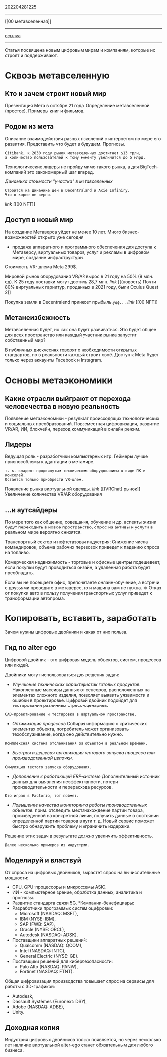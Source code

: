 202204281225
***
[[00 метавселенная]]
***
[ссылка](https://teletype.in/@freedom_finance/finansist-1-25-2022)
***
Статья посвящена новым цифровым мирам и компаниям, которые их строят и поддерживают.

# Сквозь метавселенную
## Кто и зачем строит новый мир
Презентация Мета в октябре 21 года.
Определение метавселенной (простое).
Примеры книг и фильмов.
## Родом из мета
Описание взаимодействия разных поколений с интернетом по мере его развития.
Представить что будет в будущем.
Прогнозы.
```
Сitibank, к 2030 году рынок метавселенных достигнет $13 трлн, а количество пользователей к тому моменту увеличится до 5 млрд.
```
Технологические лидеры не пройду мимо такого рынка, а для BigTech-компаний это закономерный шаг вперед.

*Динамика стоимости "участка" в метавселенных*
```
Строится на динамике цен в Decentraland и Axie Infiniry.
Что в корне не верно.
```
*link*
[[00 NFT]]

## Доступ в новый мир
На создание Метаверса уйдет не менее 10 лет.
Много бизнес-возможностей открыто уже сегодня.
- продажа аппаратного и программного обеспечения для доступа к Метаверсу, виртуальных товаров, услуг и рекламы в цифровом мире, создание инфраструктуры.

Стоимость VR-шлема Meta 299$.

Мировой рынок оборудования VR/AR вырос в 21 году на 50% (9 млн. ед).
К 25 году поставки могут достичь 28,7 млн.
*link*
[[(новость) Почти 80% виртуальных гарнитур, проданных в 2021 году, были Oculus Quest 2]]

Покупка земли в Decentralend принесет прыбыль.`уфф...`
*link*
[[00 NFT]]

## Метанеизбежность
Метавселенная будет, но как она будет развиваться.
Это будет общее для всех пространство или каждый участник рынка запустит собственный мир?

В публичных дискуссиях говорят о необходимости открытых стандартов, но в реальности каждый строит своё.
Доступ к Meta будет только через аккаунты Facebook и Instagram.

# Основы метаэкономики
## Какие отрасли выйграют от перехода человечества в новую реальность
Появление метаэкономики - результат происходящих технологических и социальных преобразований.
Повсеместная цифровизация, развитие VR/AR, ИИ, блокчейн, переход коммуникаций в онлайн режим.

## Лидеры
Ведущая роль - разработчики компьютерных игр.
Геймеры лучше приспособлемы к адаптации в метамире.
```
т. к. владеют продвинутым техническим оборудованием в виде ПК и консолей.
Остается только приобрести VR-шлем.
```
Появление рынка виртуальной одежды.
*link*
[[(VRChat) рынок]]
Увеличение количества VR/AR оборудования

## ...и аутсайдеры
По мере того как общение, совещания, обучение и др. аспекты жизни будут переходить в новое пространство, спрос на активы и услуги в реальном мире вероятно снизятся.

Транспортный сектор и нефтегазовая индустрия:
Снижение числа командировок, объема рабочих перевозок приведет к падению спроса на топливо.

Комерческая недвижимость - торговые и офисные центры подешевеет, если покупки будут проводиться онлайн, а удаленная работа будет преобладать.

Если вы не посещаете офис, препочитаете онлайн-обучение, а встречи с друзьями проводите в метаверсе, то и машина вам не нужна.
=> 
Отказ от покупки авто в пользу получения транспортных услуг приведет к трансформации автопрома.

# Копировать, вставить, заработать
Зачем нужны цифровые двойники и какая от них польза.
## Гид по alter ego
Цифровой двойник - это цифровая модель объектов, систем, процессов или людей.

Двойники могут использоваться для решения задач:
- *Улучшение технических характеристик готовых продуктов.*
Накопленные массивы данных от сенсоров, расположенных на элементах сложного изделия, позволяет выявить уязвимости и ошибки в проектировке.
Цифровой двойник подойдет для тестирования различных стресс-сценариев.
```
CAD-проектирование и тестировка в виртуальном пространстве.
```
- *Оптимизация процессов*
Собирая информацию о критических элементах объекта, потребитель может организовать техобслуживание, когда оно действительно нужно.
```
Комплексная система отслеживания за объектом в реальном времени.
```
- *Быстрая и дешевая организация тестового запуска процесса или производственной цепочки.*
```
Симуляция тестого запуска оборудования.
```
- *Дополнение к работающей ERP-системе*
Дополнительный источник данных для выявления неэффективности, потери производительности и перерасхода ресурсов.
```
Кто играл в Factorio, тот поймет.
```
- *Повышение качества мониторинга работы производственных объектов.*
прим. отследить местанахождение партии товара, произведенной на конкретной линии, получить данные о состоянии определенной партии товаров в пути т. д.
Новый сервис поможет быстро обнаружить проблему и ограничить издержки.

Решение этих задач в результате должно увеличить эффективность.
```
Далее несколько примеров из индустрии.
```
## Моделируй и властвуй
От спроса на цифровых двойников, вырастет спрос на вычислительные мощности:
- CPU, GPU-процессоры и микросхемы ASIC.
- ИИ - компьютерное зрение, обработка данных, аналитика и прогнозы.
- Развитие стандарта связи 5G.
*Компании-бенефициары:
- Разработчики программых систем оцифровки:
	- Microsoft (NASDAQ: MSFT), 
	- IBM (NYSE: IBM), 
	- SAP (FWB: SAP), 
	- Oracle (NYSE: ORCL), 
	- Autodesk (NASDAQ: ADSK).
- Поставщики аппаратных решений: 
	- Qualcomm (NASDAQ: QCOM), 
	- Intel (NASDAQ: INTC), 
	- General Electric (NYSE: GE).
- Поставщики решений для кибербезопасности: 
	- Palo Alto (NASDAQ: PANW), 
	- Fortinet (NASDAQ: FTNT).

Общая цифровизация производства повышает спрос на сервисы для работы с 3D-графикой:
- Autodesk, 
- Dassault Systèmes (Euronext: DSY), 
- Adobe (NASDAQ: ADBE), 
- Unity.

## Доходная копия
Индустрия цифровых двойников только появляется, но через несколько лет наличие виртуальной alter-ego станет обязательным для любого бизнеса.
